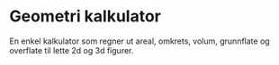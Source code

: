 # Geometri kalkulator
En enkel kalkulator som regner ut areal, omkrets, volum, grunnflate og overflate til lette 2d og 3d figurer.
